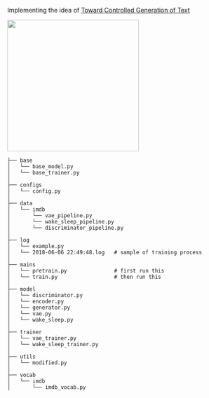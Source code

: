 Implementing the idea of [Toward Controlled Generation of Text](https://arxiv.org/abs/1703.00955?context=cs)

<img src="https://github.com/zhedongzheng/finch/blob/master/src_nlp/assets/control-vae.png" height='300'>


```
├── base
│   └── base_model.py   
│   └── base_trainer.py   
│
├── configs
│   └── config.py   
│
├── data               
│   └── imdb        
│       └── vae_pipeline.py
│       └── wake_sleep_pipeline.py
│       └── discriminator_pipeline.py
│
├── log             
│   └── example.py
│   └── 2018-06-06 22:49:48.log   # sample of training process
│
├── mains              
│   └── pretrain.py               # first run this
│   └── train.py                  # then run this
│  
├── model              
│   └── discriminator.py
│   └── encoder.py
│   └── generator.py
│   └── vae.py
│   └── wake_sleep.py
│
├── trainer              
│   └── vae_trainer.py
│   └── wake_sleep_trainer.py
│
├── utils             
│   └── modified.py
│
├── vocab
│   └── imdb
│       └── imdb_vocab.py
```
